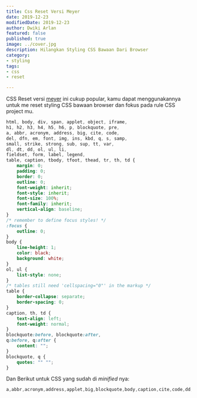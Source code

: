 ```yaml
---
title: Css Reset Versi Meyer
date: 2019-12-23
modifiedDate: 2019-12-23
author: Dwiki Arlan
featured: false
published: true
image: ../cover.jpg
description: Hilangkan Styling CSS Bawaan Dari Browser
category:
- styling
tags:
- css
- reset

---
```


CSS Reset versi [meyer](http://meyerweb.com/eric/thoughts/2007/05/01/reset-reloaded/) ini cukup popular, kamu dapat menggunakannya untuk me reset styling CSS bawaan browser dan fokus pada rule CSS project mu.

```css
html, body, div, span, applet, object, iframe,
h1, h2, h3, h4, h5, h6, p, blockquote, pre,
a, abbr, acronym, address, big, cite, code,
del, dfn, em, font, img, ins, kbd, q, s, samp,
small, strike, strong, sub, sup, tt, var,
dl, dt, dd, ol, ul, li,
fieldset, form, label, legend,
table, caption, tbody, tfoot, thead, tr, th, td {
	margin: 0;
	padding: 0;
	border: 0;
	outline: 0;
	font-weight: inherit;
	font-style: inherit;
	font-size: 100%;
	font-family: inherit;
	vertical-align: baseline;
}
/* remember to define focus styles! */
:focus {
	outline: 0;
}
body {
	line-height: 1;
	color: black;
	background: white;
}
ol, ul {
	list-style: none;
}
/* tables still need 'cellspacing="0"' in the markup */
table {
	border-collapse: separate;
	border-spacing: 0;
}
caption, th, td {
	text-align: left;
	font-weight: normal;
}
blockquote:before, blockquote:after,
q:before, q:after {
	content: "";
}
blockquote, q {
	quotes: "" "";
}
```

Dan Berikut untuk CSS yang sudah di _minified_ nya:

```css
a,abbr,acronym,address,applet,big,blockquote,body,caption,cite,code,dd,del,dfn,div,dl,dt,em,fieldset,font,form,h1,h2,h3,h4,h5,h6,html,iframe,img,ins,kbd,label,legend,li,object,ol,p,pre,q,s,samp,small,span,strike,strong,sub,sup,table,tbody,td,tfoot,th,thead,tr,tt,ul,var{margin:0;padding:0;border:0;outline:0;font-weight:inherit;font-style:inherit;font-size:100%;font-family:inherit;vertical-align:baseline}:focus{outline:0}body{line-height:1;color:#000;background:#fff}ol,ul{list-style:none}table{border-collapse:separate;border-spacing:0}caption,td,th{text-align:left;font-weight:400}blockquote:after,blockquote:before,q:after,q:before{content:""}blockquote,q{quotes:"" ""}
```
